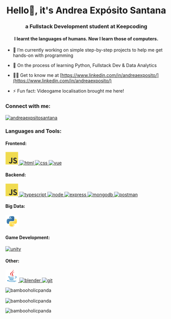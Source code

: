 <h1 align="center">Hello👋, it's Andrea Expósito Santana</h1>
<h3 align="center">a Fullstack Development student at Keepcoding</h3>
<h4 align="center">I learnt the languages of humans. Now I learn those of computers.</h4>


- 🔭 I’m currently working on simple step-by-step projects to help me get hands-on with programming

- 🌱 On the process of learning Python, Fullstack Dev & Data Analytics

- 👨‍💻 Get to know me at [https://www.linkedin.com/in/andreaexposito/](https://www.linkedin.com/in/andreaexposito/)

- ⚡ Fun fact: Videogame localisation brought me here!

<h3 align="left">Connect with me:</h3>
<p align="left">
<a href="https://kaggle.com/andreaexpsitosantana" target="blank"><img align="center" src="https://raw.githubusercontent.com/rahuldkjain/github-profile-readme-generator/master/src/images/icons/Social/kaggle.svg" alt="andreaexpsitosantana" height="30" width="40" /></a>
</p>

<h3 align="left">Languages and Tools:</h3>
<h4 align="left">Frontend:</h4>
<p align="left"> <a href="https://developer.mozilla.org/en-US/docs/Web/JavaScript" target="_blank" rel="noreferrer"> <img src="https://raw.githubusercontent.com/devicons/devicon/master/icons/javascript/javascript-original.svg" alt="javascript" width="40" height="40"/> </a> <a href="https://developer.mozilla.org/es/docs/Web/HTML" target="_blank" rel="noreferrer"> <img src="https://upload.wikimedia.org/wikipedia/commons/thumb/6/61/HTML5_logo_and_wordmark.svg/200px-HTML5_logo_and_wordmark.svg.png" alt="html" width="40" height="40"/> <a href="https://developer.mozilla.org/es/docs/Web/CSS" target="_blank" rel="noreferrer"> <img src="https://upload.wikimedia.org/wikipedia/commons/thumb/d/d5/CSS3_logo_and_wordmark.svg/1200px-CSS3_logo_and_wordmark.svg.png" alt="css" width="35" height="40"/>  </a>
 <a href="https://vuejs.org/" target="_blank" rel="noreferrer"> <img src="https://upload.wikimedia.org/wikipedia/commons/thumb/9/95/Vue.js_Logo_2.svg/800px-Vue.js_Logo_2.svg.png" alt="vue" width="40" height="40"/>  </a>

<h4 align="left">Backend:</h4>
<p align="left"> <a href="https://developer.mozilla.org/en-US/docs/Web/JavaScript" target="_blank" rel="noreferrer"> <img src="https://raw.githubusercontent.com/devicons/devicon/master/icons/javascript/javascript-original.svg" alt="javascript" width="40" height="40"/> </a> <a href="https://www.typescriptlang.org/" target="_blank" rel="noreferrer"> <img src="https://upload.wikimedia.org/wikipedia/commons/4/4c/Typescript_logo_2020.svg" alt="typescript" width="40" height="40"/> </a> <a href="https://nodejs.org/es/" target="_blank" rel="noreferrer"> <img src="https://midu.dev/images/tags/node.png" alt="node" width="40" height="40"/> <a href="https://expressjs.com/es/" target="_blank" rel="noreferrer"> <img src="https://i.imgur.com/OVfraTO.png" alt="express" width="40" height="40"/> </a> </a><a href="https://www.mongodb.com/" target="_blank" rel="noreferrer"> <img src="https://imgur.com/zKpfveE.png" alt="mongodb" width="40" height="40"/> </a> <a href="https://postman.com" target="_blank" rel="noreferrer"> <img src="https://www.vectorlogo.zone/logos/getpostman/getpostman-icon.svg" alt="postman" width="40" height="40"/> </a>

<h4 align="left">Big Data:</h4>
<p align="left"> <a href="https://www.python.org" target="_blank" rel="noreferrer"> <img src="https://raw.githubusercontent.com/devicons/devicon/master/icons/python/python-original.svg" alt="python" width="40" height="40"/> </a></p>

<h4 align="left">Game Development:</h4>
<p align="left"> <a href="https://unity.com/" target="_blank" rel="noreferrer"> <img src="https://www.vectorlogo.zone/logos/unity3d/unity3d-icon.svg" alt="unity" width="40" height="40"/> </a>  </p>

<h4 align="left">Other:</h4>
<p align="left"> <a href="https://www.java.com/" target="_blank" rel="noreferrer"> <img src="https://raw.githubusercontent.com/devicons/devicon/master/icons/java/java-original.svg" alt="java" width="40" height="40"/> </a> <a href="https://www.blender.org/" target="_blank" rel="noreferrer"> <img src="https://download.blender.org/branding/community/blender_community_badge_white.svg" alt="blender" width="40" height="40"/> </a> <a href="https://git-scm.com/" target="_blank" rel="noreferrer"> <img src="https://www.vectorlogo.zone/logos/git-scm/git-scm-icon.svg" alt="git" width="40" height="40"/> </a>

<p>&nbsp;<img align="left" src="https://github-readme-stats.vercel.app/api?username=bambooholicpanda&show_icons=true&locale=en" alt="bambooholicpanda" /></p>
<p><img align="center" src="https://github-readme-stats.vercel.app/api/top-langs?username=bambooholicpanda&show_icons=true&locale=en&layout=compact" alt="bambooholicpanda" /></p>
<p align="left"> <img src="https://komarev.com/ghpvc/?username=bambooholicpanda&label=Profile%20views&color=0e75b6&style=flat" alt="bambooholicpanda" /> </p>
